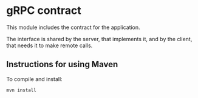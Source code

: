 # gRPC contract

This module includes the contract for the application. 

The interface is shared by the server, that implements it, and by the client, that needs it to make remote calls.


## Instructions for using Maven

To compile and install:

```
mvn install
```

